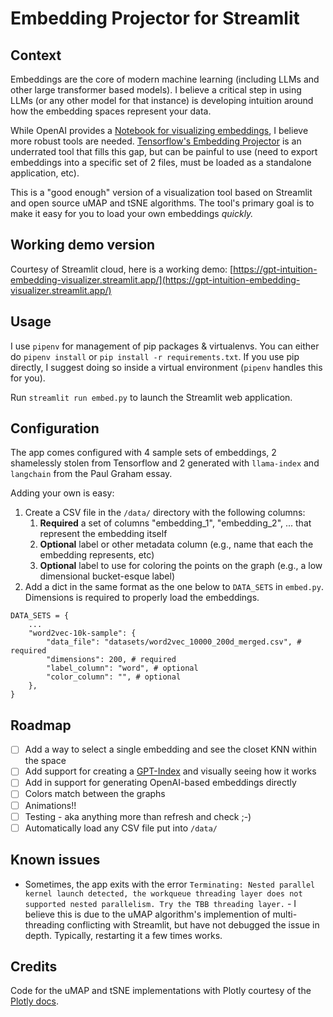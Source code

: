 # Embedding Projector for Streamlit

## Context

Embeddings are the core of modern machine learning (including LLMs and other large transformer based models).  I believe a critical step in using LLMs (or any other model for that instance) is developing intuition around how the embedding spaces represent your data.

While OpenAI provides a [Notebook for visualizing embeddings](https://github.com/openai/openai-python/blob/main/examples/embeddings/Visualize_in_3d.ipynb), I believe more robust tools are needed.  [Tensorflow's Embedding Projector](https://www.tensorflow.org/tensorboard/tensorboard_projector_plugin) is an underrated tool that fills this gap, but can be painful to use (need to export embeddings into a specific set of 2 files, must be loaded as a standalone application, etc).

This is a "good enough" version of a visualization tool based on Streamlit and open source uMAP and tSNE algorithms.  The tool's primary goal is to make it easy for you to load your own embeddings *quickly.*

## Working demo version

Courtesy of Streamlit cloud, here is a working demo: [https://gpt-intuition-embedding-visualizer.streamlit.app/](https://gpt-intuition-embedding-visualizer.streamlit.app/)

## Usage
I use `pipenv` for management of pip packages & virtualenvs.  You can either do `pipenv install` or `pip install -r requirements.txt`.  If you use pip directly, I suggest doing so inside a virtual environment (`pipenv` handles this for you).

Run `streamlit run embed.py` to launch the Streamlit web application.

## Configuration

The app comes configured with 4 sample sets of embeddings, 2 shamelessly stolen from Tensorflow and 2 generated with `llama-index` and `langchain` from the Paul Graham essay.  

Adding your own is easy:

1. Create a CSV file in the `/data/` directory with the following columns:
    1. **Required** a set of columns "embedding_1", "embedding_2", ... that represent the embedding itself
    2. **Optional** label or other metadata column (e.g., name that each the embedding represents, etc)
    3. **Optional** label to use for coloring the points on the graph (e.g., a low dimensional bucket-esque label)
2. Add a dict in the same format as the one below to `DATA_SETS` in `embed.py`.  Dimensions is required to properly load the embeddings.
```
DATA_SETS = {
    ...
    "word2vec-10k-sample": {
        "data_file": "datasets/word2vec_10000_200d_merged.csv", # required
        "dimensions": 200, # required
        "label_column": "word", # optional
        "color_column": "", # optional
    },
}
```

## Roadmap

- [ ] Add a way to select a single embedding and see the closet KNN within the space
- [ ] Add support for creating a [GPT-Index](https://gpt-index.readthedocs.io/) and visually seeing how it works
- [ ] Add in support for generating OpenAI-based embeddings directly
- [ ] Colors match between the graphs
- [ ] Animations!!
- [ ] Testing - aka anything more than refresh and check ;-)
- [ ] Automatically load any CSV file put into `/data/`

## Known issues

* Sometimes, the app exits with the error `Terminating: Nested parallel kernel launch detected, the workqueue threading layer does not supported nested parallelism. Try the TBB threading layer.` - I believe this is due to the uMAP algorithm's implemention of multi-threading conflicting with Streamlit, but have not debugged the issue in depth.  Typically, restarting it a few times works.

## Credits

Code for the uMAP and tSNE implementations with Plotly courtesy of the [Plotly docs](https://plotly.com/python/t-sne-and-umap-projections/).
